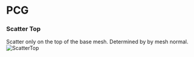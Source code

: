 # PCG

### Scatter Top
Scatter only on the top of the base mesh. Determined by by mesh normal.
![ScatterTop](https://github.com/TimChen1383/PCG/assets/37008451/96bd98cb-6e8f-46ae-8f64-c2422111cccb)

